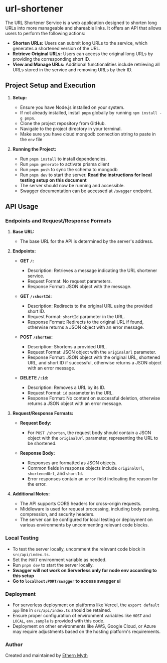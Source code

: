 # url-shortener

The URL Shortener Service is a web application designed to shorten long URLs into more manageable and shareable links. It offers an API that allows users to perform the following actions:

- **Shorten URLs:** Users can submit long URLs to the service, which generates a shortened version of the URL.
- **Retrieve Original URLs:** Users can access the original long URLs by providing the corresponding short ID.
- **View and Manage URLs:** Additional functionalities include retrieving all URLs stored in the service and removing URLs by their ID.

## Project Setup and Execution

1. **Setup:**
   - Ensure you have Node.js installed on your system.
   - If not already installed, install `pnpm` globally by running `npm install -g pnpm`.
   - Clone the project repository from GitHub.
   - Navigate to the project directory in your terminal.
   - Make sure you have cloud mongodb connection string to paste in the `env` file

2. **Running the Project:**
   - Run `pnpm install` to install dependencies.
   - Run `pnpm generate` to activate prisma client
   - Run `pnpm push` to sync the schema to mongodb
   - Run `pnpm dev` to start the server. **Read the instructions for local testing setup on this document**
   - The server should now be running and accessible.
   - Swagger documentation can be accessed at `/swagger` endpoint.

## API Usage

### Endpoints and Request/Response Formats

1. **Base URL:**
   - The base URL for the API is determined by the server's address.

2. **Endpoints:**
   - **GET `/`:**
     - Description: Retrieves a message indicating the URL shortener service.
     - Request Format: No request parameters.
     - Response Format: JSON object with the message.

   - **GET `/:shortId`:**
     - Description: Redirects to the original URL using the provided short ID.
     - Request Format: `shortId` parameter in the URL.
     - Response Format: Redirects to the original URL if found, otherwise returns a JSON object with an error message.

   - **POST `/shorten`:**
     - Description: Shortens a provided URL.
     - Request Format: JSON object with the `originalUrl` parameter.
     - Response Format: JSON object with the original URL, shortened URL, and short ID if successful, otherwise returns a JSON object with an error message.

   - **DELETE `/:id`:**
     - Description: Removes a URL by its ID.
     - Request Format: `id` parameter in the URL.
     - Response Format: No content on successful deletion, otherwise returns a JSON object with an error message.

3. **Request/Response Formats:**
   - **Request Body:**
     - For `POST /shorten`, the request body should contain a JSON object with the `originalUrl` parameter, representing the URL to be shortened.

   - **Response Body:**
     - Responses are formatted as JSON objects.
     - Common fields in response objects include `originalUrl`, `shortenedUrl`, and `shortId`.
     - Error responses contain an `error` field indicating the reason for the error.

4. **Additional Notes:**
   - The API supports CORS headers for cross-origin requests.
   - Middleware is used for request processing, including body parsing, compression, and security headers.
   - The server can be configured for local testing or deployment on various environments by uncommenting relevant code blocks.

### Local Testing

- To test the server locally, uncomment the relevant code block in `src/api/index.ts`.
- Set the `PORT` environment variable as needed.
- Run `pnpm dev` to start the server locally.
- **Swagger will not work on Serverless only for node env according to this setup**
- **Go to `localhost:PORT/swagger` to access swagger ui**

### Deployment

- For serverless deployment on platforms like Vercel, the `export default app` line in `src/api/index.ts` should be retained.
- Ensure proper configuration of environment variables like `HOST` and `LOCAL`, `env.sample` is provided with this code.
- Deployment on other environments like AWS, Google Cloud, or Azure may require adjustments based on the hosting platform's requirements.

### Author

Created and maintained by [Ethern Myth](https://github.com/Ethern-Myth)
